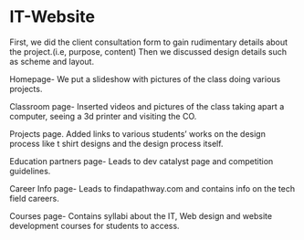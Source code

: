 # IT-Website
First, we did the client consultation form to gain rudimentary details about the project.(i.e, purpose, content)
Then we discussed design details such as scheme and layout.

Homepage-
We put a slideshow with pictures of the class doing various projects.

Classroom page-
Inserted videos and pictures of the class taking apart a computer, seeing a 3d printer and visiting the CO.

 Projects page.
Added links to various students’ works on the design process like t shirt designs and the design process itself.

Education partners page-
Leads to dev catalyst page and competition guidelines.

Career Info page-
Leads to findapathway.com and contains info on the tech field careers.

Courses page-
Contains syllabi about the IT, Web design and website development courses for students to access. 
